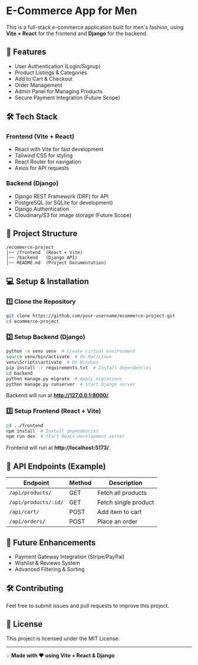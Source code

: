 # E-Commerce App for Men

This is a full-stack e-commerce application built for men's fashion, using **Vite + React** for the frontend and **Django** for the backend.

## 🚀 Features
- User Authentication (Login/Signup)
- Product Listings & Categories
- Add to Cart & Checkout
- Order Management
- Admin Panel for Managing Products
- Secure Payment Integration (Future Scope)

## 🛠 Tech Stack
### **Frontend (Vite + React)**
- React with Vite for fast development
- Tailwind CSS for styling
- React Router for navigation
- Axios for API requests

### **Backend (Django)**
- Django REST Framework (DRF) for API
- PostgreSQL (or SQLite for development)
- Django Authentication
- Cloudinary/S3 for image storage (Future Scope)

## 📂 Project Structure
```
/ecommerce-project
│── /frontend  (React + Vite)
│── /backend   (Django API)
│── README.md  (Project Documentation)
```

## 💻 Setup & Installation
### **1️⃣ Clone the Repository**
```sh
git clone https://github.com/your-username/ecommerce-project.git
cd ecommerce-project
```

### **2️⃣ Setup Backend (Django)**
```sh
python -m venv venv  # Create virtual environment
source venv/bin/activate  # On Mac/Linux
venv\Scripts\activate  # On Windows
pip install -r requirements.txt  # Install dependencies
cd backend
python manage.py migrate  # Apply migrations
python manage.py runserver  # Start Django server
```
Backend will run at **http://127.0.0.1:8000/**.

### **3️⃣ Setup Frontend (React + Vite)**
```sh
cd ../frontend
npm install  # Install dependencies
npm run dev  # Start React development server
```
Frontend will run at **http://localhost:5173/**.

## 📌 API Endpoints (Example)
| Endpoint        | Method | Description             |
|---------------|--------|-------------------------|
| `/api/products/` | GET    | Fetch all products      |
| `/api/products/:id/` | GET    | Fetch single product  |
| `/api/cart/`   | POST   | Add item to cart        |
| `/api/orders/` | POST   | Place an order          |

## 🚀 Future Enhancements
- Payment Gateway Integration (Stripe/PayPal)
- Wishlist & Reviews System
- Advanced Filtering & Sorting

## 🛠 Contributing
Feel free to submit issues and pull requests to improve this project.

## 📜 License
This project is licensed under the MIT License.

---
💡 **Made with ❤️ using Vite + React & Django**

